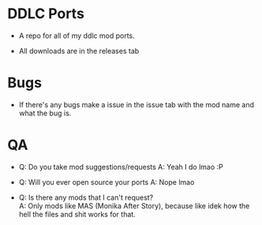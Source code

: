 # DDLC Ports

* A repo for all of my ddlc mod ports.

* All downloads are in the releases tab

# Bugs

* If there's any bugs make a issue in the issue tab with the mod name and what the bug is.

# QA

* Q: Do you take mod suggestions/requests
  A: Yeah I do lmao :P

* Q: Will you ever open source your ports
  A: Nope lmao

* Q: Is there any mods that I can't request?  
  A: Only mods like MAS (Monika After Story), because like idek how the hell the files and shit works for that.

